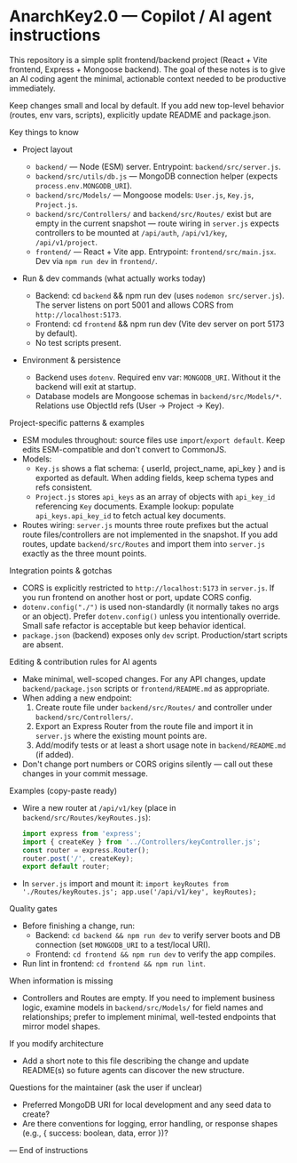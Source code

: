 <!-- .github/copilot-instructions.md - guidance for AI coding agents working on AnarchKey2.0 -->
# AnarchKey2.0 — Copilot / AI agent instructions

This repository is a simple split frontend/backend project (React + Vite frontend, Express + Mongoose backend). The goal of these notes is to give an AI coding agent the minimal, actionable context needed to be productive immediately.

Keep changes small and local by default. If you add new top-level behavior (routes, env vars, scripts), explicitly update README and package.json.

Key things to know
- Project layout
  - `backend/` — Node (ESM) server. Entrypoint: `backend/src/server.js`.
  - `backend/src/utils/db.js` — MongoDB connection helper (expects `process.env.MONGODB_URI`).
  - `backend/src/Models/` — Mongoose models: `User.js`, `Key.js`, `Project.js`.
  - `backend/src/Controllers/` and `backend/src/Routes/` exist but are empty in the current snapshot — route wiring in `server.js` expects controllers to be mounted at `/api/auth`, `/api/v1/key`, `/api/v1/project`.
  - `frontend/` — React + Vite app. Entrypoint: `frontend/src/main.jsx`. Dev via `npm run dev` in `frontend/`.

- Run & dev commands (what actually works today)
  - Backend: cd `backend` && npm run dev  (uses `nodemon src/server.js`). The server listens on port 5001 and allows CORS from `http://localhost:5173`.
  - Frontend: cd `frontend` && npm run dev (Vite dev server on port 5173 by default).
  - No test scripts present.

- Environment & persistence
  - Backend uses `dotenv`. Required env var: `MONGODB_URI`. Without it the backend will exit at startup.
  - Database models are Mongoose schemas in `backend/src/Models/*`. Relations use ObjectId refs (User -> Project -> Key).

Project-specific patterns & examples
- ESM modules throughout: source files use `import`/`export default`. Keep edits ESM-compatible and don't convert to CommonJS.
- Models:
  - `Key.js` shows a flat schema: { userId, project_name, api_key } and is exported as default. When adding fields, keep schema types and refs consistent.
  - `Project.js` stores `api_keys` as an array of objects with `api_key_id` referencing `Key` documents. Example lookup: populate `api_keys.api_key_id` to fetch actual key documents.
- Routes wiring: `server.js` mounts three route prefixes but the actual route files/controllers are not implemented in the snapshot. If you add routes, update `backend/src/Routes` and import them into `server.js` exactly as the three mount points.

Integration points & gotchas
- CORS is explicitly restricted to `http://localhost:5173` in `server.js`. If you run frontend on another host or port, update CORS config.
- `dotenv.config("./")` is used non-standardly (it normally takes no args or an object). Prefer `dotenv.config()` unless you intentionally override. Small safe refactor is acceptable but keep behavior identical.
- `package.json` (backend) exposes only `dev` script. Production/start scripts are absent.

Editing & contribution rules for AI agents
- Make minimal, well-scoped changes. For any API changes, update `backend/package.json` scripts or `frontend/README.md` as appropriate.
- When adding a new endpoint:
  1. Create route file under `backend/src/Routes/` and controller under `backend/src/Controllers/`.
  2. Export an Express Router from the route file and import it in `server.js` where the existing mount points are.
  3. Add/modify tests or at least a short usage note in `backend/README.md` (if added).
- Don't change port numbers or CORS origins silently — call out these changes in your commit message.

Examples (copy-paste ready)
- Wire a new router at `/api/v1/key` (place in `backend/src/Routes/keyRoutes.js`):

  ```js
  import express from 'express';
  import { createKey } from '../Controllers/keyController.js';
  const router = express.Router();
  router.post('/', createKey);
  export default router;
  ```

- In `server.js` import and mount it: `import keyRoutes from './Routes/keyRoutes.js'; app.use('/api/v1/key', keyRoutes);`

Quality gates
- Before finishing a change, run:
  - Backend: `cd backend && npm run dev` to verify server boots and DB connection (set `MONGODB_URI` to a test/local URI).
  - Frontend: `cd frontend && npm run dev` to verify the app compiles.
- Run lint in frontend: `cd frontend && npm run lint`.

When information is missing
- Controllers and Routes are empty. If you need to implement business logic, examine models in `backend/src/Models/` for field names and relationships; prefer to implement minimal, well-tested endpoints that mirror model shapes.

If you modify architecture
- Add a short note to this file describing the change and update README(s) so future agents can discover the new structure.

Questions for the maintainer (ask the user if unclear)
- Preferred MongoDB URI for local development and any seed data to create?
- Are there conventions for logging, error handling, or response shapes (e.g., { success: boolean, data, error })?

— End of instructions
